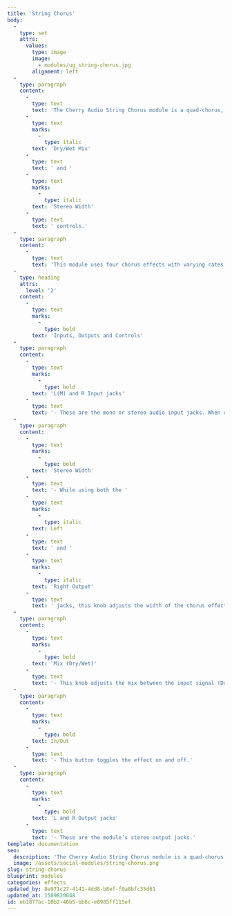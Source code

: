 ```yaml
---
title: 'String Chorus'
body:
  -
    type: set
    attrs:
      values:
        type: image
        image:
          - modules/ug_string-chorus.jpg
        alignment: left
  -
    type: paragraph
    content:
      -
        type: text
        text: 'The Cherry Audio String Chorus module is a quad-chorus, stereo effect modeled after chorus units featured in classic vintage string synthesizers. It can be used in mono, true-stereo, or mono-to-stereo and features '
      -
        type: text
        marks:
          -
            type: italic
        text: 'Dry/Wet Mix'
      -
        type: text
        text: ' and '
      -
        type: text
        marks:
          -
            type: italic
        text: 'Stereo Width'
      -
        type: text
        text: ' controls.'
  -
    type: paragraph
    content:
      -
        type: text
        text: 'This module uses four chorus effects with varying rates and depths to replicate the sound of a string section where each player performs with slightly different rates and amounts of vibrato.'
  -
    type: heading
    attrs:
      level: '2'
    content:
      -
        type: text
        marks:
          -
            type: bold
        text: 'Inputs, Outputs and Controls'
  -
    type: paragraph
    content:
      -
        type: text
        marks:
          -
            type: bold
        text: 'L(M) and R Input jacks'
      -
        type: text
        text: '- These are the mono or stereo audio input jacks. When using a mono input signal, patching it to the L(Mono) jack will feed the signal to both sides of the stereo effect.'
  -
    type: paragraph
    content:
      -
        type: text
        marks:
          -
            type: bold
        text: 'Stereo Width'
      -
        type: text
        text: '- While using both the '
      -
        type: text
        marks:
          -
            type: italic
        text: Left
      -
        type: text
        text: ' and '
      -
        type: text
        marks:
          -
            type: italic
        text: 'Right Output'
      -
        type: text
        text: ' jacks, this knob adjusts the width of the chorus effect. With the knob in its fully left position, the left and right sides of the effect are summed to mono while in the fully right position, the four chorus effects are panned apart from one another to create a wider stereo image.'
  -
    type: paragraph
    content:
      -
        type: text
        marks:
          -
            type: bold
        text: 'Mix (Dry/Wet)'
      -
        type: text
        text: '- This knob adjusts the mix between the input signal (Dry) and the effected signal (Wet) that will be sent to the outputs.'
  -
    type: paragraph
    content:
      -
        type: text
        marks:
          -
            type: bold
        text: In/Out
      -
        type: text
        text: '- This button toggles the effect on and off.'
  -
    type: paragraph
    content:
      -
        type: text
        marks:
          -
            type: bold
        text: 'L and R Output jacks'
      -
        type: text
        text: '- These are the module’s stereo output jacks.'
template: documentation
seo:
  description: 'The Cherry Audio String Chorus module is a quad-chorus, stereo effect modeled after chorus units featured in classic vintage string synthesizers. It can be used in mono, true-stereo, or mono-to-stereo and features Dry/Wet Mix and Stereo Width controls.'
  image: /assets/social-modules/string-chorus.png
slug: string-chorus
blueprint: modules
categories: effects
updated_by: 8e971c27-4141-4dd8-b8ef-f0a8bfc35d61
updated_at: 1589820648
id: eb1877bc-10b2-46b5-bb6c-e8985ff115ef
---
```


